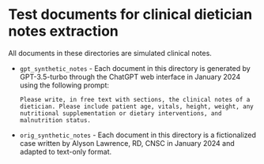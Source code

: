 # Test documents for clinical dietician notes extraction

All documents in these directories are simulated clinical notes.

* `gpt_synthetic_notes` - Each document in this directory is generated by GPT-3.5-turbo through the ChatGPT web interface in January 2024 using the following prompt:

  ```text
  Please write, in free text with sections, the clinical notes of a dietician. Please include patient age, vitals, height, weight, any nutritional supplementation or dietary interventions, and malnutrition status.
  ```

* `orig_synthetic_notes` - Each document in this directory is a fictionalized case written by Alyson Lawrence, RD, CNSC in January 2024 and adapted to text-only format.
